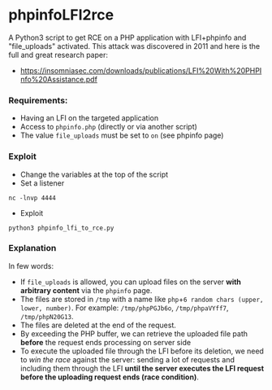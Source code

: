 # phpinfoLFI2rce
A Python3 script to get RCE on a PHP application with LFI+phpinfo and "file_uploads" activated. This attack was discovered in 2011 and here is the full and great research paper:
- https://insomniasec.com/downloads/publications/LFI%20With%20PHPInfo%20Assistance.pdf

### Requirements:
- Having an LFI on the targeted application
- Access to `phpinfo.php` (directly or via another script)
- The value `file_uploads` must be set to `on` (see phpinfo page)

### Exploit
- Change the variables at the top of the script
- Set a listener
```
nc -lnvp 4444  
```
- Exploit
```
python3 phpinfo_lfi_to_rce.py
```

### Explanation
In few words:
- If `file_uploads` is allowed, you can upload files on the server **with arbitrary content** via the `phpinfo` page.
- The files are stored in `/tmp` with a name like `php`+`6 random chars (upper, lower, number)`. For example: `/tmp/phpPGJb6o`, `/tmp/phpaVYff7`, `/tmp/phpN20G13`.
- The files are deleted at the end of the request.
- By exceeding the PHP buffer, we can retrieve the uploaded file path **before** the request ends processing on server side 
- To execute the uploaded file through the LFI before its deletion, we need to *win the race* against the server: sending a lot of requests and including them through the LFI **until the server executes the LFI request before the uploading request ends (race condition)**.

